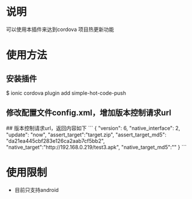 # 说明
可以使用本插件来达到cordova 项目热更新功能

# 使用方法
## 安装插件
$ ionic cordova plugin add simple-hot-code-push
## 修改配置文件config.xml，增加版本控制请求url
<preference name="config_file" value="http://x.x.x.x/version" />
## 版本控制请求url，返回内容如下
```
{
"version": 6,
"native_interface": 2,
"update": "now",
"assert_target":"target.zip",
"assert_target_md5": "da21ea445cbf283e126ca2aab7cf5bb2",
"native_target":"http://192.168.0.219/test3.apk",
"native_target_md5":""
}
```

# 使用限制
* 目前只支持android
